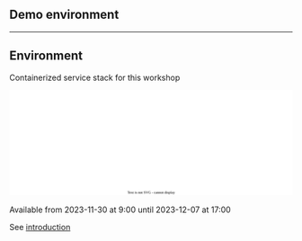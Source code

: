<!-- .slide: id="gitlab_rollout" class="vertical-center" -->

<i class="fa-duotone fa-rocket-launch fa-8x fa-duotone-colors" style="float: right; color: grey;"></i>

## Demo environment

---

## Environment

Containerized service stack for this workshop

![](160_gitlab_ci/000_rollout/stack.drawio.svg) <!-- .element: style="width: 90%; margin-top: 1em;" -->

Available from 2023-11-30 at 9:00 until 2023-12-07 at 17:00

See [introduction](/hands-on/2024-11-12/)
